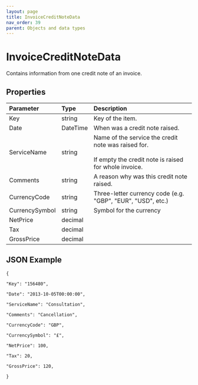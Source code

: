 ```yaml
---
layout: page
title: InvoiceCreditNoteData
nav_order: 39
parent: Objects and data types
---
```


# InvoiceCreditNoteData

Contains information from one credit note of an invoice.

## Properties

| Parameter | Type   | Description                                                 |
|:----------|:-------|:------------------------------------------------------------|
| Key | string | Key of the item. |
| Date | DateTime | When was a credit note raised. |
| ServiceName | string | Name of the service the credit note was raised for.<br><br>If empty the credit note is raised for whole invoice. |
| Comments | string | A reason why was this credit note raised. |
| CurrencyCode | string | Three-letter currency code (e.g. "GBP", "EUR", "USD", etc.) |     |
| CurrencySymbol | string | Symbol for the currency |     |
| NetPrice | decimal |     |     |
| Tax | decimal |     |     |
| GrossPrice | decimal |     |     |

## JSON Example

```
{

"Key": "156480",

"Date": "2013-10-05T00:00:00",

"ServiceName": "Consultation",

"Comments": "Cancellation",

"CurrencyCode": "GBP",

"CurrencySymbol": "£",

"NetPrice": 100,

"Tax": 20,

"GrossPrice": 120,

}
```
